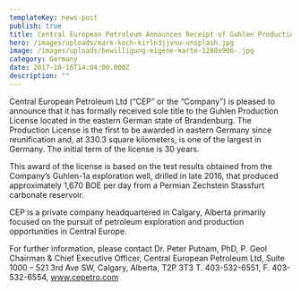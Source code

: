 ```yaml
---
templateKey: news-post
publish: true
title: Central European Petroleum Announces Receipt of Guhlen Production License
hero: /images/uploads/mark-koch-kirln3jjvnu-unsplash.jpg
image: /images/uploads/bewilligung-eigene-karte-1280x906-.jpg
category: Germany
date: 2017-10-16T14:04:00.000Z
description: ""
---
```


Central European Petroleum Ltd (“CEP” or the “Company”) is pleased to announce that it has formally received sole title to the Guhlen Production License located in the eastern German state of Brandenburg. The Production License is the first to be awarded in eastern Germany since reunification and, at 330.3 square kilometers, is one of the largest in Germany. The initial term of the license is 30 years.

This award of the license is based on the test results obtained from the Company’s Guhlen-1a exploration well, drilled in late 2016, that produced approximately 1,670 BOE per day from a Permian Zechstein Stassfurt carbonate reservoir.

CEP is a private company headquartered in Calgary, Alberta primarily focused on the pursuit of petroleum exploration and production opportunities in Central Europe.

For further information, please contact Dr. Peter Putnam, PhD, P. Geol Chairman & Chief Executive Officer, Central European Petroleum Ltd, Suite 1000 – 521 3rd Ave SW, Calgary, Alberta, T2P 3T3 T. 403-532-6551, F. 403-532-6554, www.cepetro.com
